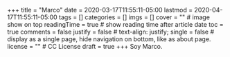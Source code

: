 +++
title = "Marco"
date = 2020-03-17T11:55:11-05:00
lastmod = 2020-04-17T11:55:11-05:00
tags = []
categories = []
imgs = []
cover = ""  # image show on top
readingTime = true  # show reading time after article date
toc = true
comments = false
justify = false  # text-align: justify;
single = false  # display as a single page, hide navigation on bottom, like as about page.
license = ""  # CC License
draft = true
+++
Soy Marco.

